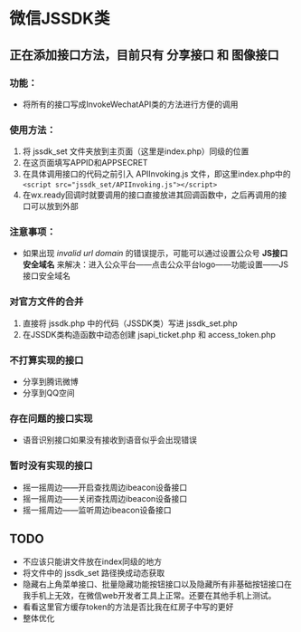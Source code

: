 # 微信JSSDK类

## 正在添加接口方法，目前只有 分享接口 和 图像接口


### 功能：
* 将所有的接口写成InvokeWechatAPI类的方法进行方便的调用

### 使用方法：
1. 将 jssdk_set 文件夹放到主页面（这里是index.php）同级的位置
2. 在这页面填写APPID和APPSECRET
3. 在具体调用接口的代码之前引入 APIInvoking.js 文件，即这里index.php中的 ```<script src="jssdk_set/APIInvoking.js"></script>```
4. 在wx.ready回调时就要调用的接口直接放进其回调函数中，之后再调用的接口可以放到外部

### 注意事项：
* 如果出现 *invalid url domain* 的错误提示，可能可以通过设置公众号 **JS接口安全域名** 来解决：进入公众平台——点击公众平台logo——功能设置——JS接口安全域名 

### 对官方文件的合并
1. 直接将 jssdk.php 中的代码（JSSDK类）写进 jssdk_set.php
2. 在JSSDK类构造函数中动态创建 jsapi_ticket.php 和 access_token.php


### 不打算实现的接口
* 分享到腾讯微博
* 分享到QQ空间

### 存在问题的接口实现
* 语音识别接口如果没有接收到语音似乎会出现错误



### 暂时没有实现的接口
* 摇一摇周边——开启查找周边ibeacon设备接口
* 摇一摇周边——关闭查找周边ibeacon设备接口
* 摇一摇周边——监听周边ibeacon设备接口

## TODO
* 不应该只能讲文件放在index同级的地方
* 将文件中的 jssdk_set 路径换成动态获取
* 隐藏右上角菜单接口、批量隐藏功能按钮接口以及隐藏所有非基础按钮接口在我手机上无效，在微信web开发者工具上正常。还要在其他手机上测试。
* 看看这里官方缓存token的方法是否比我在红房子中写的更好
* 整体优化